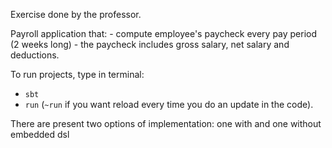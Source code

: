 Exercise done by the professor.

Payroll application that:
    - compute employee's paycheck every pay period (2 weeks long)
    - the paycheck includes gross salary, net salary and deductions.


To run projects, type in terminal:
- `sbt`
- `run`   (`~run` if you want reload every time you do an update in the code).

There are present two options of implementation: one with and one without embedded dsl
